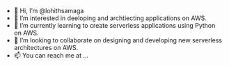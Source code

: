 - 👋 Hi, I’m @lohithsamaga
- 👀 I’m interested in deeloping and archtiecting applications on AWS.
- 🌱 I’m currently learning to create serverless applications using Python on AWS.
- 💞️ I’m looking to collaborate on designing and developing new serverless architectures on AWS.
- 📫 You can reach me at ...

<!---
lohithsamaga/lohithsamaga is a ✨ special ✨ repository because its `README.md` (this file) appears on your GitHub profile.
You can click the Preview link to take a look at your changes.
--->
